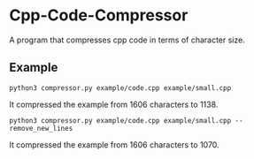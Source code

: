 # Cpp-Code-Compressor

A program that compresses cpp code in terms of character size.


## Example

    python3 compressor.py example/code.cpp example/small.cpp 

It compressed the example from 1606 characters to 1138.

    python3 compressor.py example/code.cpp example/small.cpp --remove_new_lines

It compressed the example from 1606 characters to 1070.
